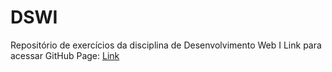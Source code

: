 # DSWI
Repositório de exercícios da disciplina de Desenvolvimento Web I
Link para acessar GitHub Page: [Link](https://pauloandreoliv.github.io/DSWI/)
